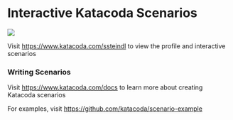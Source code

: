 # Interactive Katacoda Scenarios

[![](http://shields.katacoda.com/katacoda/ssteindl/count.svg)](https://www.katacoda.com/ssteindl "Get your profile on Katacoda.com")

Visit https://www.katacoda.com/ssteindl to view the profile and interactive scenarios

### Writing Scenarios
Visit https://www.katacoda.com/docs to learn more about creating Katacoda scenarios

For examples, visit https://github.com/katacoda/scenario-example
